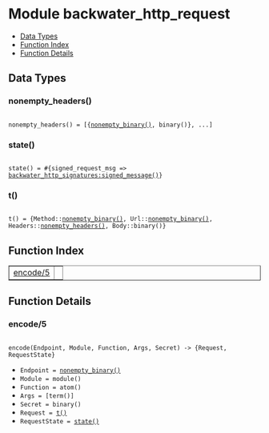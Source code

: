 

# Module backwater_http_request #
* [Data Types](#types)
* [Function Index](#index)
* [Function Details](#functions)

<a name="types"></a>

## Data Types ##




### <a name="type-nonempty_headers">nonempty_headers()</a> ###


<pre><code>
nonempty_headers() = [{<a href="#type-nonempty_binary">nonempty_binary()</a>, binary()}, ...]
</code></pre>




### <a name="type-state">state()</a> ###


<pre><code>
state() = #{signed_request_msg =&gt; <a href="backwater_http_signatures.md#type-signed_message">backwater_http_signatures:signed_message()</a>}
</code></pre>




### <a name="type-t">t()</a> ###


<pre><code>
t() = {Method::<a href="#type-nonempty_binary">nonempty_binary()</a>, Url::<a href="#type-nonempty_binary">nonempty_binary()</a>, Headers::<a href="#type-nonempty_headers">nonempty_headers()</a>, Body::binary()}
</code></pre>

<a name="index"></a>

## Function Index ##


<table width="100%" border="1" cellspacing="0" cellpadding="2" summary="function index"><tr><td valign="top"><a href="#encode-5">encode/5</a></td><td></td></tr></table>


<a name="functions"></a>

## Function Details ##

<a name="encode-5"></a>

### encode/5 ###

<pre><code>
encode(Endpoint, Module, Function, Args, Secret) -&gt; {Request, RequestState}
</code></pre>

<ul class="definitions"><li><code>Endpoint = <a href="#type-nonempty_binary">nonempty_binary()</a></code></li><li><code>Module = module()</code></li><li><code>Function = atom()</code></li><li><code>Args = [term()]</code></li><li><code>Secret = binary()</code></li><li><code>Request = <a href="#type-t">t()</a></code></li><li><code>RequestState = <a href="#type-state">state()</a></code></li></ul>


